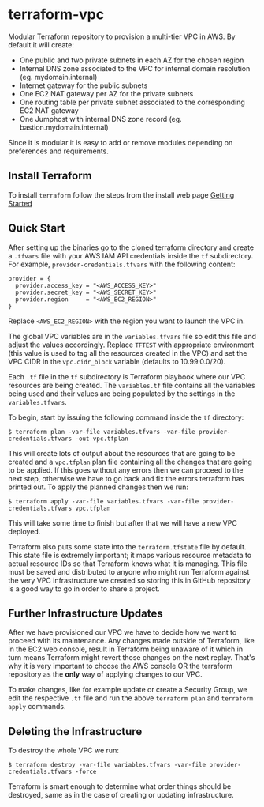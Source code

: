 # terraform-vpc

Modular Terraform repository to provision a multi-tier VPC in AWS. By default it will create:

* One public and two private subnets in each AZ for the chosen region
* Internal DNS zone associated to the VPC for internal domain resolution (eg. mydomain.internal)
* Internet gateway for the public subnets
* One EC2 NAT gateway per AZ for the private subnets
* One routing table per private subnet associated to the corresponding EC2 NAT gateway
* One Jumphost with internal DNS zone record (eg. bastion.mydomain.internal)

Since it is modular it is easy to add or remove modules depending on preferences and requirements.

## Install Terraform

To install `terraform` follow the steps from the install web page [Getting Started](https://www.terraform.io/intro/getting-started/install.html)

## Quick Start

After setting up the binaries go to the cloned terraform directory and create a `.tfvars` file with your AWS IAM API credentials inside the `tf` subdirectory. For example, `provider-credentials.tfvars` with the following content:  
```
provider = {
  provider.access_key = "<AWS_ACCESS_KEY>"
  provider.secret_key = "<AWS_SECRET_KEY>"
  provider.region     = "<AWS_EC2_REGION>"
}
```
Replace `<AWS_EC2_REGION>` with the region you want to launch the VPC in.

The global VPC variables are in the `variables.tfvars` file so edit this file and adjust the values accordingly. Replace `TFTEST` with appropriate environment (this value is used to tag all the resources created in the VPC) and set the VPC CIDR in the `vpc.cidr_block` variable (defaults to 10.99.0.0/20).

Each `.tf` file in the `tf` subdirectory is Terraform playbook where our VPC resources are being created. The `variables.tf` file contains all the variables being used and their values are being populated by the settings in the `variables.tfvars`.

To begin, start by issuing the following command inside the `tf` directory:  
```
$ terraform plan -var-file variables.tfvars -var-file provider-credentials.tfvars -out vpc.tfplan
```  
This will create lots of output about the resources that are going to be created and a `vpc.tfplan` plan file containing all the changes that are going to be applied. If this goes without any errors then we can proceed to the next step, otherwise we have to go back and fix the errors terraform has printed out. To apply the planned changes then we run:

```
$ terraform apply -var-file variables.tfvars -var-file provider-credentials.tfvars vpc.tfplan
```  

This will take some time to finish but after that we will have a new VPC deployed.

Terraform also puts some state into the `terraform.tfstate` file by default. This state file is extremely important; it maps various resource metadata to actual resource IDs so that Terraform knows what it is managing. This file must be saved and distributed to anyone who might run Terraform against the very VPC infrastructure we created so storing this in GitHub repository is a good way to go in order to share a project.

## Further Infrastructure Updates

After we have provisioned our VPC we have to decide how we want to proceed with its maintenance. Any changes made outside of Terraform, like in the EC2 web console, result in Terraform being unaware of it which in turn means Terraform might revert those changes on the next replay. That's why it is very important to choose the AWS console OR the terraform repository as the **only** way of applying changes to our VPC.  

To make changes, like for example update or create a Security Group, we edit the respective `.tf` file and run the above `terraform plan` and `terraform apply` commands. 

## Deleting the Infrastructure

To destroy the whole VPC we run:  
```
$ terraform destroy -var-file variables.tfvars -var-file provider-credentials.tfvars -force
```
Terraform is smart enough to determine what order things should be destroyed, same as in the case of creating or updating infrastructure.

